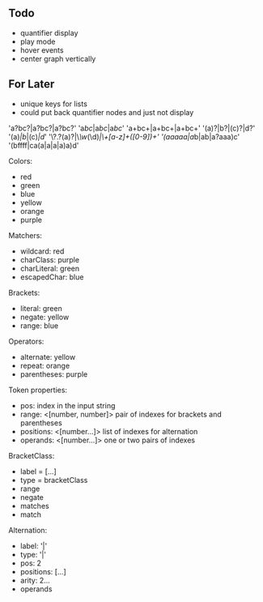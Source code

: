 ## Todo

- quantifier display
- play mode
- hover events
- center graph vertically

## For Later

- unique keys for lists
- could put back quantifier nodes and just not display

'a?bc?|a?bc?|a?bc?'
'a*bc*|a*bc*|a*bc*'
'a+bc+|a+bc+|a+bc+'
'(a)?|b?|(c)?|d?'
'(a)_|b_|(c)_|d_'
'\\?.?(a)?|\\_\\w_(\\d)*|\\+[a-z]+([0-9])+'
'(aaaaa|a*b|ab|a?aaa)c'
'(bffff|ca(a|a|a|a)a)d'

Colors:

- red
- green
- blue
- yellow
- orange
- purple

Matchers:

- wildcard: red
- charClass: purple
- charLiteral: green
- escapedChar: blue

Brackets:

- literal: green
- negate: yellow
- range: blue

Operators:

- alternate: yellow
- repeat: orange
- parentheses: purple

Token properties:

- pos: <number> index in the input string
- range: <[number, number]> pair of indexes for brackets and parentheses
- positions: <[number...]> list of indexes for alternation
- operands: <[number...]> one or two pairs of indexes

BracketClass:

- label = [...]
- type = bracketClass
- range
- negate
- matches
- match

Alternation:

- label: '|'
- type: '|'
- pos: 2
- positions: [...]
- arity: 2...
- operands
